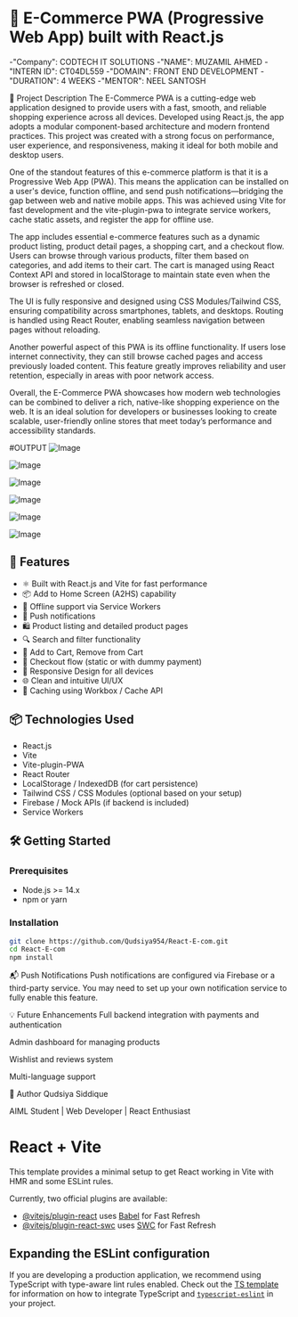 # 🛒 E-Commerce PWA (Progressive Web App) built with React.js
-"Company": CODTECH IT SOLUTIONS -"NAME": MUZAMIL AHMED -"INTERN ID": CT04DL559 -"DOMAIN": FRONT END DEVELOPMENT -"DURATION": 4 WEEKS -"MENTOR": NEEL SANTOSH

📄 Project Description
The E-Commerce PWA is a cutting-edge web application designed to provide users with a fast, smooth, and reliable shopping experience across all devices. Developed using React.js, the app adopts a modular component-based architecture and modern frontend practices. This project was created with a strong focus on performance, user experience, and responsiveness, making it ideal for both mobile and desktop users.

One of the standout features of this e-commerce platform is that it is a Progressive Web App (PWA). This means the application can be installed on a user's device, function offline, and send push notifications—bridging the gap between web and native mobile apps. This was achieved using Vite for fast development and the vite-plugin-pwa to integrate service workers, cache static assets, and register the app for offline use.

The app includes essential e-commerce features such as a dynamic product listing, product detail pages, a shopping cart, and a checkout flow. Users can browse through various products, filter them based on categories, and add items to their cart. The cart is managed using React Context API and stored in localStorage to maintain state even when the browser is refreshed or closed.

The UI is fully responsive and designed using CSS Modules/Tailwind CSS, ensuring compatibility across smartphones, tablets, and desktops. Routing is handled using React Router, enabling seamless navigation between pages without reloading.

Another powerful aspect of this PWA is its offline functionality. If users lose internet connectivity, they can still browse cached pages and access previously loaded content. This feature greatly improves reliability and user retention, especially in areas with poor network access.

Overall, the E-Commerce PWA showcases how modern web technologies can be combined to deliver a rich, native-like shopping experience on the web. It is an ideal solution for developers or businesses looking to create scalable, user-friendly online stores that meet today’s performance and accessibility standards.

#OUTPUT
![Image](https://github.com/user-attachments/assets/17529ed9-1912-4ed3-ba51-c9e4b0e9a9d8)

![Image](https://github.com/user-attachments/assets/634a0493-1a60-4d77-943e-3327c0cf71af)

![Image](https://github.com/user-attachments/assets/e0b0cae0-2d4f-46a3-bf35-11de2f8459c4)

![Image](https://github.com/user-attachments/assets/502ae69c-9e3f-4882-8170-388e380717fc)

![Image](https://github.com/user-attachments/assets/7c3df48a-95f3-4a8e-b022-117cd4eb8440)

![Image](https://github.com/user-attachments/assets/b62b4da7-a292-4561-b1cb-93089affa1d6)

## 🚀 Features

- ⚛️ Built with React.js and Vite for fast performance
- 📦 Add to Home Screen (A2HS) capability
- 📶 Offline support via Service Workers
- 🔔 Push notifications
- 🛍️ Product listing and detailed product pages
- 🔍 Search and filter functionality
- 🛒 Add to Cart, Remove from Cart
- 🧾 Checkout flow (static or with dummy payment)
- 📱 Responsive Design for all devices
- 🌐 Clean and intuitive UI/UX
- 💾 Caching using Workbox / Cache API

## 📦 Technologies Used

- React.js
- Vite
- Vite-plugin-PWA
- React Router
- LocalStorage / IndexedDB (for cart persistence)
- Tailwind CSS / CSS Modules (optional based on your setup)
- Firebase / Mock APIs (if backend is included)
- Service Workers

## 🛠️ Getting Started

### Prerequisites

- Node.js >= 14.x
- npm or yarn

### Installation

```bash
git clone https://github.com/Qudsiya954/React-E-com.git
cd React-E-com
npm install
```

📬 Push Notifications
Push notifications are configured via Firebase or a third-party service. You may need to set up your own notification service to fully enable this feature.

💡 Future Enhancements
Full backend integration with payments and authentication

Admin dashboard for managing products

Wishlist and reviews system

Multi-language support

🙌 Author
Qudsiya Siddique

AIML Student | Web Developer | React Enthusiast






















# React + Vite

This template provides a minimal setup to get React working in Vite with HMR and some ESLint rules.

Currently, two official plugins are available:

- [@vitejs/plugin-react](https://github.com/vitejs/vite-plugin-react/blob/main/packages/plugin-react) uses [Babel](https://babeljs.io/) for Fast Refresh
- [@vitejs/plugin-react-swc](https://github.com/vitejs/vite-plugin-react/blob/main/packages/plugin-react-swc) uses [SWC](https://swc.rs/) for Fast Refresh

## Expanding the ESLint configuration

If you are developing a production application, we recommend using TypeScript with type-aware lint rules enabled. Check out the [TS template](https://github.com/vitejs/vite/tree/main/packages/create-vite/template-react-ts) for information on how to integrate TypeScript and [`typescript-eslint`](https://typescript-eslint.io) in your project.
